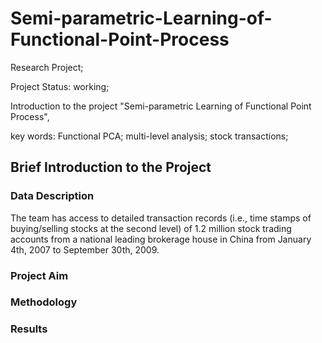 # Semi-parametric-Learning-of-Functional-Point-Process
Research Project;

Project Status: working;

Introduction to the project "Semi-parametric Learning of Functional Point Process",

key words: Functional PCA; multi-level analysis; stock transactions;
 
 ## Brief Introduction to the Project
 ### Data Description
The team has access to detailed transaction records (i.e., time stamps of buying/selling stocks at the second level) of 1.2 million stock trading accounts from a national leading brokerage house in China from January 4th, 2007 to September 30th, 2009.

 
 ### Project Aim
 
 
 ### Methodology
 
 
 
 ### Results
 
 

